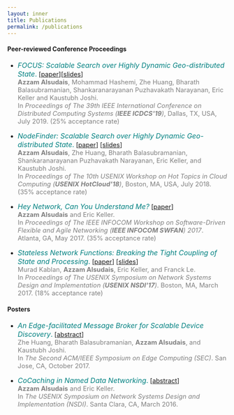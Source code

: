 ```yaml
---
layout: inner
title: Publications
permalink: /publications
---
```





#### Peer-reviewed Conference Proceedings

- <span style="color:teal; font-size:12pt;">*FOCUS: Scalable Search over Highly Dynamic Geo-distributed State*.</span> <span style="font-size:11pt;">\[[paper](files/papers/focus.pdf)\]\[[slides](files/papers/Focus-icdcs19_slides.pdf)\]</span> <br />
<span style="color:grey; font-size:11pt;">**Azzam Alsudais**, Mohammad Hashemi, Zhe Huang, Bharath Balasubramanian, Shankaranarayanan Puzhavakath Narayanan, Eric Keller and Kaustubh Joshi. <br />
In *Proceedings of The 39th IEEE International Conference on Distributed Computing Systems (**IEEE ICDCS'19**)*, Dallas, TX, USA, July 2019. (25% acceptance rate)


- <span style="color:teal; font-size:12pt;">*NodeFinder: Scalable Search over Highly Dynamic Geo-distributed State*.</span> <span style="font-size:11pt;">\[[paper](files/papers/nodefinder_hotcloud18.pdf)\] \[[slides](files/papers/nodefinder_hotcloud18_slides.pdf)\]</span> <br />
<span style="color:grey; font-size:11pt;">**Azzam Alsudais**, Zhe Huang, Bharath Balasubramanian, Shankaranarayanan Puzhavakath Narayanan, Eric Keller, and Kaustubh Joshi. <br />
In *Proceedings of The 10th USENIX Workshop on Hot Topics in Cloud Computing (**USENIX HotCloud'18**)*, Boston, MA, USA, July 2018. (35% acceptance rate)


- <span style="color:teal; font-size:12pt;">*Hey Network, Can You Understand Me?*</span> <span style="font-size:11pt;">\[[paper](files/papers/HeyNet.pdf)\]</span> <br />
<span style="color:grey; font-size:11pt;">**Azzam Alsudais** and Eric Keller. <br />
In *Proceedings of The IEEE INFOCOM Workshop on Software-Driven Flexible and Agile Networking (**IEEE INFOCOM SWFAN**) 2017*. Atlanta, GA, May 2017. (35% acceptance rate)


- <span style="color:teal; font-size:12pt;">*Stateless Network Functions: Breaking the Tight Coupling of State and Processing*.</span> <span style="font-size:11pt;">\[[paper](files/papers/stateless.pdf)\] \[[slides](files/papers/stateless_slides.pdf)\]</span><br />
<span style="color:grey; font-size:11pt;">Murad Kablan, **Azzam Alsudais**, Eric Keller, and Franck Le. <br />
In *Proceedings of The USENIX Symposium on Network Systems Design and Implementation (**USENIX NSDI'17**)*. Boston, MA, March 2017. (18% acceptance rate)





#### Posters

- <span style="color:teal; font-size:12pt;">*An Edge-facilitated Message Broker for Scalable Device Discovery*.</span> <span style="font-size:11pt;">\[[abstract](files/papers/sec.pdf)\]</span> <br />
<span style="color:grey; font-size:11pt;">Zhe Huang, Bharath Balasubramanian, **Azzam Alsudais**, and Kaustubh Joshi. <br />
In *The Second ACM/IEEE Symposium on Edge Computing (SEC)*. San Jose, CA, October 2017.</span>

- <span style="color:teal; font-size:12pt;">*CoCaching in Named Data Networking*.</span> <span style="font-size:11pt;">\[[abstract](files/papers/cocaching.pdf)\]</span> <br />
<span style="color:grey; font-size:11pt;">**Azzam Alsudais** and Eric Keller. <br />
In *The USENIX Symposium on Network Systems Design and Implementation (NSDI)*. Santa Clara, CA, March 2016. </span>

